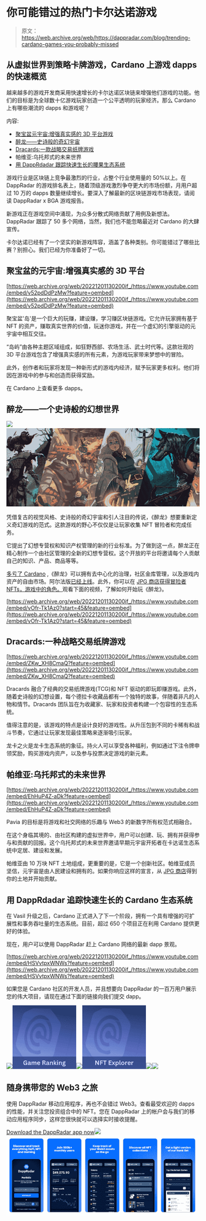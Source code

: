 # 你可能错过的热门卡尔达诺游戏

> 原文：<https://web.archive.org/web/https://dappradar.com/blog/trending-cardano-games-you-probably-missed>

## 从虚拟世界到策略卡牌游戏，Cardano 上游戏 dapps 的快速概览

越来越多的游戏开发商采用快速增长的卡尔达诺区块链来增强他们游戏的功能。他们的目标是为全球数十亿游戏玩家创造一个公平透明的玩家经济。那么 Cardano 上有哪些潮流的 dapps 和游戏呢？

内容:

*   [聚宝盆元宇宙:增强真实感的 3D 平台游戏](https://web.archive.org/web/20221201130200/https://dappradar.com/blog/trending-cardano-games-you-probably-missed/#cornucopias)
*   [醉龙——史诗般的奇幻宇宙](https://web.archive.org/web/20221201130200/https://dappradar.com/blog/trending-cardano-games-you-probably-missed/#drunken)
*   [Dracards:一款战略交易纸牌游戏](https://web.archive.org/web/20221201130200/https://dappradar.com/blog/trending-cardano-games-you-probably-missed/#dracards)
*   帕维亚:乌托邦式的未来世界
*   [用 DappRdadar 跟踪快速生长的腰果生态系统](https://web.archive.org/web/20221201130200/https://dappradar.com/blog/trending-cardano-games-you-probably-missed/#track)

游戏行业是区块链上竞争最激烈的行业，占整个行业使用量的 50%以上。在 DappRadar 的游戏排名表上，随着顶级游戏激烈争夺更大的市场份额，月用户超过 10 万的 dapps 数量继续增长。要深入了解最新的区块链游戏市场表现，请阅读 DappRadar x BGA 游戏报告。

新游戏正在游戏空间中涌现，为众多分散式网络贡献了用例及新想法。DappRadar 跟踪了 50 多个网络，当然，我们也不能忽略最近对 Cardano 的大肆宣传。

卡尔达诺已经有了一个坚实的新游戏阵容，涵盖了各种类别。你可能错过了哪些比赛？别担心。我们已经为你准备好了一切。

## 聚宝盆的元宇宙:增强真实感的 3D 平台

[https://web.archive.org/web/20221201130200if_/https://www.youtube.com/embed/v52pdDdPzMw?feature=oembed](https://web.archive.org/web/20221201130200if_/https://www.youtube.com/embed/v52pdDdPzMw?feature=oembed)

聚宝盆'岛'是一个巨大的玩赚，建设赚，学习赚区块链游戏。它允许玩家拥有基于 NFT 的资产，赚取真实世界的价值，玩迷你游戏，并在一个虚幻的引擎驱动的元宇宙中相互交往。

“岛屿”由各种主题区域组成，如狂野西部、农场生活、武士时代等。这款壮观的 3D 平台游戏包含了增强真实感的所有元素，为游戏玩家带来梦想中的冒险。

此外，创作者和玩家将发现一种新形式的游戏内经济，赋予玩家更多权利。他们将因在游戏中的参与和创造而获得奖励。

在 Cardano 上查看更多 dapps。

## 醉龙——一个史诗般的幻想世界

![](img/995ead3c7996abd97fa064b7c9c6a7e2.png)![](img/7703ca15d305ec3fb1308c34d7475ce6.png)

凭借复古的视觉风格、史诗般的奇幻宇宙和引人注目的传说，《醉龙》想要重新定义奇幻游戏的范式。这款游戏的野心不仅仅是让玩家收集 NFT 冒险者和完成任务。

它提出了幻想专营权和知识产权管理的新的行业标准。为了做到这一点，醉龙正在精心制作一个由社区管理的全新的幻想专营权。这个开放的平台将邀请每个人贡献自己的知识、产品、商品等等。

[多亏了 Cardano](https://web.archive.org/web/20221201130200/https://dappradar.com/rankings/protocol/cardano) ,《醉龙》可以拥有去中心化的治理，社区金库管理，以及游戏内资产的自由市场。阿尔法版[已经上线](https://web.archive.org/web/20221201130200/https://www.drunkendragon.games/)。此外，你可以在 [JPG 商店获得冒险者 NFTs，游戏中的角色。](https://web.archive.org/web/20221201130200/https://dappradar.com/cardano/marketplaces/jpg-store)观看下面的视频，了解如何开始玩《醉龙》。

[https://web.archive.org/web/20221201130200if_/https://www.youtube.com/embed/vOfr-Tk1Az0?start=45&feature=oembed](https://web.archive.org/web/20221201130200if_/https://www.youtube.com/embed/vOfr-Tk1Az0?start=45&feature=oembed)

## Dracards:一种战略交易纸牌游戏

[https://web.archive.org/web/20221201130200if_/https://www.youtube.com/embed/ZKw_XH8CmaQ?feature=oembed](https://web.archive.org/web/20221201130200if_/https://www.youtube.com/embed/ZKw_XH8CmaQ?feature=oembed)

Dracards 融合了经典的交易纸牌游戏(TCG)和 NFT 驱动的即玩即赚游戏。此外，随着史诗般的幻想设置，每个德拉卡收藏品都有一个独特的故事，伴随着非凡的人物和情节。Dracards 团队旨在为收藏家、玩家和投资者构建一个包容性的生态系统。

值得注意的是，该游戏的特点是设计良好的游戏性。从升压包到不同的卡稀有和战斗节奏，它通过让玩家发现最佳策略来逐渐吸引玩家。

龙卡之火是龙卡生态系统的象征。持火人可以享受各种福利，例如通过下注令牌申领奖励，购买游戏内资产，以及参与投票决定游戏的新元素。

## 帕维亚:乌托邦式的未来世界

[https://web.archive.org/web/20221201130200if_/https://www.youtube.com/embed/EhHuP4Z-aDk?feature=oembed](https://web.archive.org/web/20221201130200if_/https://www.youtube.com/embed/EhHuP4Z-aDk?feature=oembed)

Pavia 的目标是将游戏和社交网络的乐趣与 Web3 的新数字所有权范式相融合。

在这个身临其境的、由社区构建的虚拟世界中，用户可以创建、玩、拥有并获得参与和贡献的回报。这个乌托邦式的未来世界邀请早期元宇宙开拓者在卡达诺生态系统中定居、建设和发展。

帕维亚由 10 万块 NFT 土地组成，更重要的是，它是一个创新社区。帕维亚成员坚信，元宇宙是由人民建设和拥有的。如果你响应这样的宣言，从 [JPG 商店](https://web.archive.org/web/20221201130200/https://dappradar.com/cardano/marketplaces/jpg-store)得到你的土地并开始贡献。

## 用 DappRdadar 追踪快速生长的 Cardano 生态系统

在 Vasil 升级之后，Cardano 正式进入了下一个阶段，拥有一个具有增强的可扩展性和事务吞吐量的生态系统。目前，超过 650 个项目正在利用 Cardano 提供更好的体验。

现在，用户可以使用 DappRadar 赶上 Cardano 网络的最新 dapp 景观。

[https://web.archive.org/web/20221201130200if_/https://www.youtube.com/embed/HSVvtpxWNWs?feature=oembed](https://web.archive.org/web/20221201130200if_/https://www.youtube.com/embed/HSVvtpxWNWs?feature=oembed)

如果您是 Cardano 社区的开发人员，并且想要向 DappRadar 的一百万用户展示您的伟大项目，请现在通过下面的链接向我们提交 dapp。

[](https://web.archive.org/web/20221201130200/https://dappradar.com/rankings/category/games)[![](img/38fd1f6f078a91843c929045b6a556aa.png)<picture>![](img/901becb1a357216f8b72360888093f41.png)</picture>](https://web.archive.org/web/20221201130200/https://dappradar.com/rankings/category/games)[](https://web.archive.org/web/20221201130200/https://dappradar.com/hub/nft-explorer)[![](img/38fd1f6f078a91843c929045b6a556aa.png)<picture>![](img/ee7f4b22406cc610a6f1c55c093bc5e3.png)</picture>](https://web.archive.org/web/20221201130200/https://dappradar.com/hub/nft-explorer)[](https://web.archive.org/web/20221201130200/https://dappradar.com/blog/10-games-to-play-and-earn-for-less-than-10-dollars)[![](img/38fd1f6f078a91843c929045b6a556aa.png)<picture>![](img/c0c97b041dbc98d8051b7c7b554951b7.png)</picture>](https://web.archive.org/web/20221201130200/https://dappradar.com/blog/10-games-to-play-and-earn-for-less-than-10-dollars)

## 随身携带您的 Web3 之旅

使用 DappRadar 移动应用程序，再也不会错过 Web3。查看最受欢迎的 dapps 的性能，并关注您投资组合中的 NFT。您在 DappRadar 上的帐户会与我们的移动应用程序同步，这样您很快就可以选择实时接收提醒。

[Download the DappRadar app now](https://web.archive.org/web/20221201130200/https://dappradar.app.link/blog)[](https://web.archive.org/web/20221201130200/https://play.google.com/store/apps/details?id=com.portfolio.dappradar)[![](img/a3634373d68930c5d4e8a7fce618f91f.png)<picture>![](img/58c882b55d925ca1c62fdb565bb6b33e.png)</picture>](https://web.archive.org/web/20221201130200/https://play.google.com/store/apps/details?id=com.portfolio.dappradar)